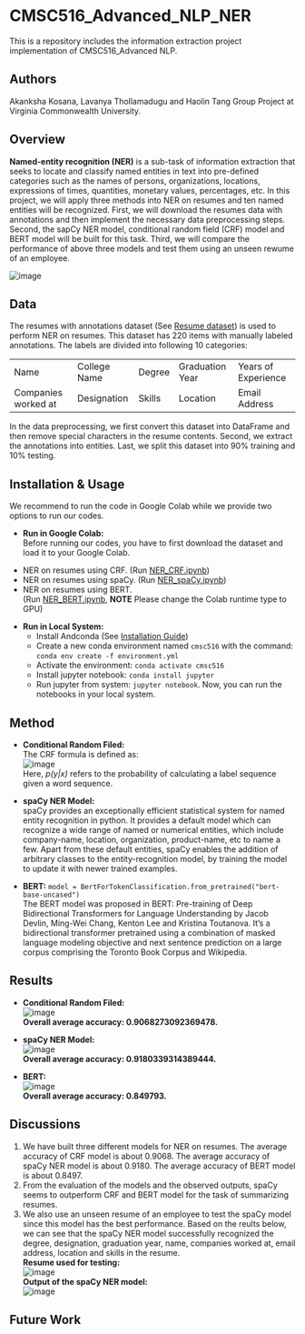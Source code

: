 # CMSC516_Advanced_NLP_NER
This is a repository includes the information extraction project implementation of CMSC516_Advanced NLP.

## Authors
Akanksha Kosana, Lavanya Thollamadugu and Haolin Tang Group Project at Virginia Commonwealth University.

## Overview
**Named-entity recognition (NER)** is a sub-task of information extraction that seeks to locate and classify named entities in text into pre-defined categories such as the names of persons, organizations, locations, expressions of times, quantities, monetary values, percentages, etc. In this project, we will apply three methods into NER on resumes and ten named entities will be recognized. First, we will download the resumes data with annotations and then implement the necessary data preprocessing steps. Second, the sapCy NER model, conditional random field (CRF) model and BERT model will be built for this task. Third, we will compare the performance of above three models and test them using an unseen rewume of an employee. 

![image](https://user-images.githubusercontent.com/102632570/201744684-a0170a7a-11c8-4e4a-bb6b-7694a85ee3db.png)

## Data
The resumes with annotations dataset (See [Resume dataset](https://github.com/HaolinTang/CMSC516_Advanced_NLP_NER/tree/main/data)) is used to perform NER on resumes. This dataset has 220 items with manually labeled annotations. The labels are divided into following 10 categories:
<div align="center">
<table>
<tr>
    <td>Name</td>
    <td>College Name</td>
    <td>Degree</td>
    <td>Graduation Year</td>
    <td>Years of Experience</td>
</tr>
<tr>
    <td>Companies worked at</td>
    <td>Designation</td>
    <td>Skills</td>
    <td>Location</td>
    <td>Email Address</td>
</tr>
</table>
</div>
In the data preprocessing, we first convert this dataset into DataFrame and then remove special characters in the resume contents. Second, we extract the annotations into entities. Last, we split this dataset into 90% training and 10% testing.

## Installation & Usage
We recommend to run the code in Google Colab while we provide two options to run our codes. 
* **Run in Google Colab:**\
Before running our codes, you have to first download the dataset and load it to your Google Colab.
- NER on resumes using CRF. (Run [NER_CRF.ipynb](https://colab.research.google.com/drive/1huV8wZWO0Q0rBGShqyF0s8EXOyxcbMf4?usp=sharing))
- NER on resumes using spaCy. (Run [NER_spaCy.ipynb](https://colab.research.google.com/drive/1wqWmfWSQORNZqOFFTDh21WHZWozPxV68?usp=sharing))
- NER on resumes using BERT.\
 (Run [NER_BERT.ipynb](https://colab.research.google.com/drive/1cKNmrIcJarsLUdWhXLhTr_VMDyn16gDY?usp=sharing), **NOTE** Please change the Colab runtime type to GPU) 

* **Run in Local System:**
    - Install Andconda (See [Installation Guide](https://docs.continuum.io/anaconda/install/))
    - Create a new conda environment named `cmsc516` with the command: `conda env create -f environment.yml`
    - Activate the environment: `conda activate cmsc516`  
    - Install jupyter notebook: `conda install jupyter`
    - Run jupyter from system: `jupyter notebook`. Now, you can run the notebooks in your local system.   

## Method
* **Conditional Random Filed:**\
The CRF formula is defined as:\
![image](https://user-images.githubusercontent.com/102632570/201798050-3488e30e-26fd-4072-aca9-e196c210ba2f.png)\
Here, *p(y|x)* refers to the probability of calculating a label sequence given a word sequence.

* **spaCy NER Model:**\
spaCy provides an exceptionally efficient statistical system for named entity recognition in python. It provides a default model which can recognize a wide range of named or numerical entities, which include company-name, location, organization, product-name, etc to name a few. Apart from these default entities, spaCy enables the addition of arbitrary classes to the entity-recognition model, by training the model to update it with newer trained examples. 

* **BERT:** `model = BertForTokenClassification.from_pretrained("bert-base-uncased")`\
The BERT model was proposed in BERT: Pre-training of Deep Bidirectional Transformers for Language Understanding by Jacob Devlin, Ming-Wei Chang, Kenton Lee and Kristina Toutanova. It’s a bidirectional transformer pretrained using a combination of masked language modeling objective and next sentence prediction on a large corpus comprising the Toronto Book Corpus and Wikipedia.
## Results
* **Conditional Random Filed:**\
![image](https://user-images.githubusercontent.com/102632570/201946671-cb7dd69b-aad9-431c-a9b8-480dcc1219d3.png)\
**Overall average accuracy: 0.9068273092369478.**

* **spaCy NER Model:**\
![image](https://user-images.githubusercontent.com/102632570/201946767-3337d414-7b5f-4f83-a04d-1545bae5966d.png)\
**Overall average accuracy: 0.9180339314389444.**
* **BERT:**\
![image](https://user-images.githubusercontent.com/102632570/201946857-bc8f9414-675c-4db6-a567-5c4a3b75770b.png)\
**Overall average accuracy: 0.849793.**
## Discussions
1. We have built three different models for NER on resumes. The average accuracy of CRF model is about 0.9068. The average accuracy of spaCy NER model is about 0.9180. The average accuracy of BERT model is about 0.8497.
2. From the evaluation of the models and the observed outputs, spaCy seems to outperform CRF and BERT model for the task of summarizing resumes.
3. We also use an unseen resume of an employee to test the spaCy model since this model has the best performance. Based on the reults below, we can see that the spaCy NER model successfully recognized the degree, designation, graduation year, name, companies worked at, email address, location and skills in the resume.\
   **Resume used for testing:**\
   ![image](https://user-images.githubusercontent.com/102632570/201950297-c3d40fe3-2f0e-4c18-9722-73ed18a92764.png)\
   **Output of the spaCy NER model:**\
   ![image](https://user-images.githubusercontent.com/102632570/201950326-c70591f1-e680-44b4-8c45-14eddb348e80.png)



## Future Work
